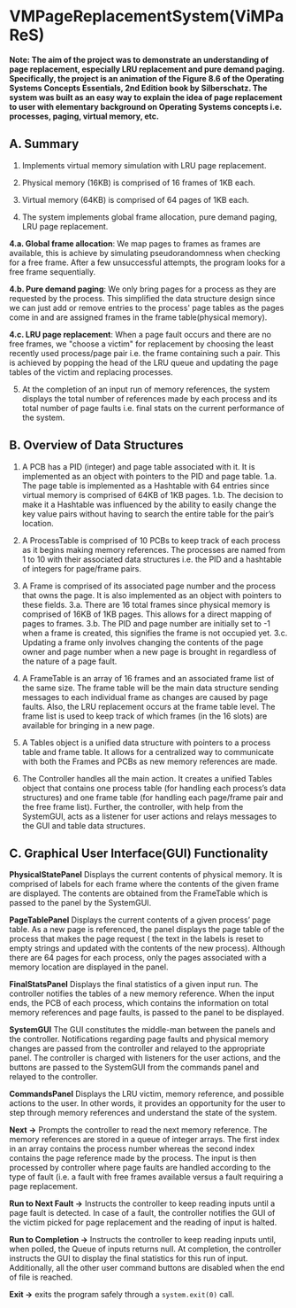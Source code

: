 # VMPageReplacementSystem(ViMPaReS)

**Note: The aim of the project was to demonstrate an understanding of page replacement, especially LRU replacement and pure demand paging. Specifically, the project is an animation of the Figure 8.6 of the Operating Systems Concepts Essentials, 2nd Edition book by Silberschatz. The system was built as an easy way to explain the idea of page replacement to user with elementary background on Operating Systems concepts i.e. processes, paging, virtual memory, etc.**

## A. Summary
1. Implements virtual memory simulation with LRU page replacement.

2. Physical memory (16KB) is comprised of 16 frames of 1KB each.

3. Virtual memory (64KB) is comprised of 64 pages of 1KB each.

4. The system implements global frame allocation, pure demand paging, LRU page replacement.

**4.a. Global frame allocation**: We map pages to frames as frames are available, this is achieve by simulating pseudorandomness when checking for a free frame. After a few unsuccessful attempts, the program looks for a free frame sequentially. 

**4.b. Pure demand paging**: We only bring pages for a process as they are requested by the process. This simplified the data structure design since we can just add or remove entries to the process' page tables as the pages come in and are assigned frames in the frame table(physical memory).

**4.c. LRU page replacement**: When a page fault occurs and there are no free frames, we "choose a victim" for replacement by choosing the least recently used process/page pair i.e. the frame containing such a pair. This is achieved by popping the head of the LRU queue and updating the page tables of the victim and replacing processes.

5. At the completion of an input run of memory references, the system displays the total number of references made by each process and its total number of page faults i.e. final stats on the current performance of the system. 

## B. Overview of Data Structures
1. A PCB has a PID (integer) and page table associated with it. It is implemented as an object with pointers to the PID and page table. 
  1.a. The page table is implemented as a Hashtable with 64 entries since virtual memory is comprised of 64KB of 1KB pages. 
  1.b. The decision to make it a Hashtable was influenced by the ability to easily change the key value pairs without having to search the entire table for the pair’s location. 

2. A ProcessTable is comprised of 10 PCBs to keep track of each process as it begins making memory references. The processes are named from 1 to 10 with their associated data structures i.e. the PID and a hashtable of integers for page/frame pairs. 

3. A Frame is comprised of its associated page number and the process that owns the page. It is also implemented as an object with pointers to these fields. 
  3.a. There are 16 total frames since physical memory is comprised of 16KB of 1KB pages. This allows for a direct mapping of pages to frames.
  3.b. The PID and page number are initially set to -1 when a frame is created, this signifies the frame is not occupied yet. 
  3.c. Updating a frame only involves changing the contents of the page owner and page number when a new page is brought in regardless of the nature of a page fault.

4. A FrameTable is an array of 16 frames and an associated frame list of the same size. The frame table will be the main data structure sending messages to each individual frame as changes are caused by page faults. Also, the LRU replacement occurs at the frame table level. The frame list is used to keep track of which frames (in the 16 slots) are available for bringing in a new page. 

5. A Tables object is a unified data structure with pointers to a process table and frame table. It allows for a centralized way to communicate with both the Frames and PCBs as new memory references are made.

6. The Controller handles all the main action. It creates a unified Tables object that contains one process table (for handling each process’s data structures) and one frame table (for handling each page/frame pair and the free frame list).  Further, the controller, with help from the SystemGUI, acts as a listener for user actions and relays messages to the GUI and table data structures.

## C. Graphical User Interface(GUI) Functionality

**PhysicalStatePanel**
Displays the current contents of physical memory. It is comprised of labels for each frame where the contents of the given frame are displayed. The contents are obtained from the FrameTable which is passed to the panel by the SystemGUI. 

**PageTablePanel**
Displays the current contents of a given process’ page table. As a new page is referenced, the panel displays the page table of the process that makes the page request ( the text in the labels is reset to empty strings and updated with the contents of the new process). Although there are 64 pages for each process, only the pages associated with a memory location are displayed in the panel. 

**FinalStatsPanel**
Displays the final statistics of a given input run. The controller notifies the tables of a new memory reference. When the input ends, the PCB of each process, which contains the information on total memory references and page faults, is passed to the panel to be displayed. 

**SystemGUI**
The GUI constitutes the middle-man between the panels and the controller. Notifications regarding page faults and physical memory changes are passed from the controller and relayed to the appropriate panel. The controller is charged with listeners for the user actions, and the buttons are passed to the SystemGUI from the commands panel and relayed to the controller.

**CommandsPanel**
Displays the LRU victim, memory reference, and possible actions to the user. In other words, it provides an opportunity for the user to step through memory references and understand the state of the system.

**Next →** Prompts the controller to read the next memory reference. The memory references are stored in a queue of integer arrays. The first index in an array contains the process number whereas the second index contains the page reference made by the process. The input is then processed by controller where page faults are handled according to the type of fault (i.e. a fault with free frames available versus a fault requiring a page replacement. 

**Run to Next Fault →** Instructs the controller to keep reading inputs until a page fault is detected. In case of a fault, the controller notifies the GUI of the victim picked for page replacement and the reading of input is halted. 

**Run to Completion →** Instructs the controller to keep reading inputs until, when polled, the Queue of inputs returns null. At completion, the controller instructs the GUI to display the final statistics for this run of input. Additionally, all the other user command buttons are disabled when the end of file is reached. 

**Exit →** exits the program safely through a `system.exit(0)` call. 

